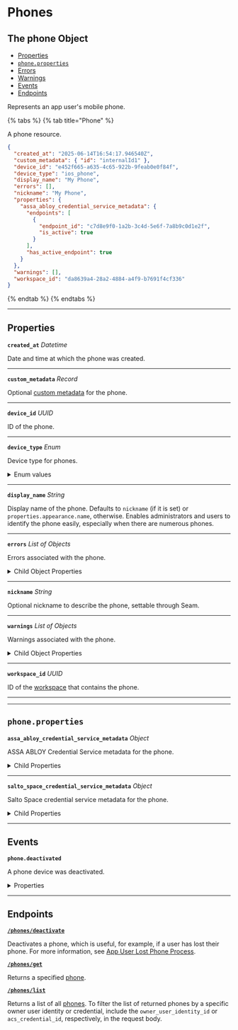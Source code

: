 # Phones

## The phone Object

- [Properties](./#properties)
- [`phone.properties`](./#phone.properties)
- [Errors](./#errors)
- [Warnings](./#warnings)
- [Events](./#events)
- [Endpoints](./#endpoints)


Represents an app user's mobile phone.

{% tabs %}
{% tab title="Phone" %}

A phone resource.

```json
{
  "created_at": "2025-06-14T16:54:17.946540Z",
  "custom_metadata": { "id": "internalId1" },
  "device_id": "e452f665-a635-4c65-922b-9feab0e0f84f",
  "device_type": "ios_phone",
  "display_name": "My Phone",
  "errors": [],
  "nickname": "My Phone",
  "properties": {
    "assa_abloy_credential_service_metadata": {
      "endpoints": [
        {
          "endpoint_id": "c7d8e9f0-1a2b-3c4d-5e6f-7a8b9c0d1e2f",
          "is_active": true
        }
      ],
      "has_active_endpoint": true
    }
  },
  "warnings": [],
  "workspace_id": "da8639a4-28a2-4884-a4f9-b7691f4cf336"
}
```
{% endtab %}
{% endtabs %}

---
## Properties

**`created_at`** *Datetime*

Date and time at which the phone was created.




---

**`custom_metadata`** *Record*

Optional [custom metadata](../../core-concepts/devices/adding-custom-metadata-to-a-device.md) for the phone.




---

**`device_id`** *UUID*

ID of the phone.




---

**`device_type`** *Enum*

Device type for phones.


<details>
<summary>Enum values</summary>

- <code>ios_phone</code>
- <code>android_phone</code>
</details>


---

**`display_name`** *String*

Display name of the phone. Defaults to `nickname` (if it is set) or `properties.appearance.name`, otherwise. Enables administrators and users to identify the phone easily, especially when there are numerous phones.




---

**`errors`** *List* *of Objects*

Errors associated with the phone.



<details>
  <summary>Child Object Properties</summary>

  <strong><code>error_code</code></strong> <i>String</i>

  <strong><code>message</code></strong> <i>String</i>
</details>

---

**`nickname`** *String*

Optional nickname to describe the phone, settable through Seam.




---

**`warnings`** *List* *of Objects*

Warnings associated with the phone.



<details>
  <summary>Child Object Properties</summary>

  <strong><code>message</code></strong> <i>String</i>

  <strong><code>warning_code</code></strong> <i>String</i>
</details>

---

**`workspace_id`** *UUID*

ID of the [workspace](../../core-concepts/workspaces/README.md) that contains the phone.




---


---
## `phone.properties`

**`assa_abloy_credential_service_metadata`** *Object*

ASSA ABLOY Credential Service metadata for the phone.



<details>
  <summary>Child Properties</summary>

  - <strong><code>endpoints</code></strong> <i>List</i> <i>of Objects</i>
  
    Endpoints associated with the phone.

- <strong><code>endpoint_id</code></strong> <i>String</i>

  ID of the associated endpoint.


- <strong><code>is_active</code></strong> <i>Boolean</i>

  Indicated whether the endpoint is active.


  - <strong><code>has_active_endpoint</code></strong> <i>Boolean</i>
  
    Indicates whether the credential service has active endpoints associated with the phone.

</details>

---

**`salto_space_credential_service_metadata`** *Object*

Salto Space credential service metadata for the phone.



<details>
  <summary>Child Properties</summary>

  - <strong><code>has_active_phone</code></strong> <i>Boolean</i>
  
    Indicates whether the credential service has an active associated phone.

</details>

---


## Events

**`phone.deactivated`**

A phone device was deactivated.

<details>

<summary>Properties</summary>

<strong><code>created_at</code></strong> <i>Datetime</i>

  Date and time at which the event was created.

<strong><code>device_id</code></strong> <i>UUID</i>

  ID of the affected phone device.

<strong><code>event_id</code></strong> <i>UUID</i>

  ID of the event.

<strong><code>event_type</code></strong> <i>Enum</i>

  Value: `phone.deactivated`

<strong><code>occurred_at</code></strong> <i>Datetime</i>

  Date and time at which the event occurred.

<strong><code>workspace_id</code></strong> <i>UUID</i>

  ID of the [workspace](../../core-concepts/workspaces/README.md) associated with the event.
</details>

---

## Endpoints


[**`/phones/deactivate`**](./deactivate.md)

Deactivates a phone, which is useful, for example, if a user has lost their phone. For more information, see [App User Lost Phone Process](../../capability-guides/mobile-access/managing-phones-for-a-user-identity.md#app-user-lost-phone-process).


[**`/phones/get`**](./get.md)

Returns a specified [phone](../../capability-guides/mobile-access/managing-phones-for-a-user-identity.md).


[**`/phones/list`**](./list.md)

Returns a list of all [phones](../../capability-guides/mobile-access/managing-phones-for-a-user-identity.md). To filter the list of returned phones by a specific owner user identity or credential, include the `owner_user_identity_id` or `acs_credential_id`, respectively, in the request body.


